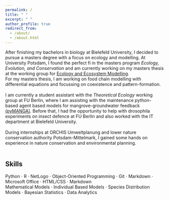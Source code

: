 ```yaml
---
permalink: /
title: " "
excerpt: " "
author_profile: true
redirect_from: 
  - /about/
  - /about.html
---
```


After finishing my bachelors in biology at Bielefeld University, I decided to pursue a masters degree with a focus on ecology and modelling. At University Potsdam, I found the perfect fi in the masters program *Ecology, Evolution, and Conservation* and am currently working on my masters thesis at the working group for [Ecology and Ecosystem Modelling](https://www.uni-potsdam.de/en/ibb-ecology/overview).  
For my masters thesis, I am working on food chain modelling with differential equations and focussing on coexistence and pattern-formation.  
<br>
I am currently a student assistant with the *Theoretical Ecology* working group at FU Berlin, where I am assisting with the maintenance python-based agent based models for mangrove-groundwater feedback [(pyMANGA)](https://pymanga.netlify.app/). Before that, I had the opportunity to help with drosophila experiments on insect defence at FU Berlin and also worked with the IT department at Bielefeld University.   
<br>
During internships at ORCHIS Umweltplanung and lower nature conservation authority Potsdam-Mittelmark, I gained some hands on experience in nature conservation and environmental planning.  
<br>

## Skills 

Python $\cdot$ R $\cdot$ NetLogo $\cdot$ Object-Oriented Programming $\cdot$ Git $\cdot$ Markdown $\cdot$ Microsoft Office $\cdot$ HTML/CSS $\cdot$ Markdown  
Mathematical Models $\cdot$ Individual Based Models $\cdot$ Species Distribution Models $\cdot$ Bayesian Statistics $\cdot$ Data Analytics  